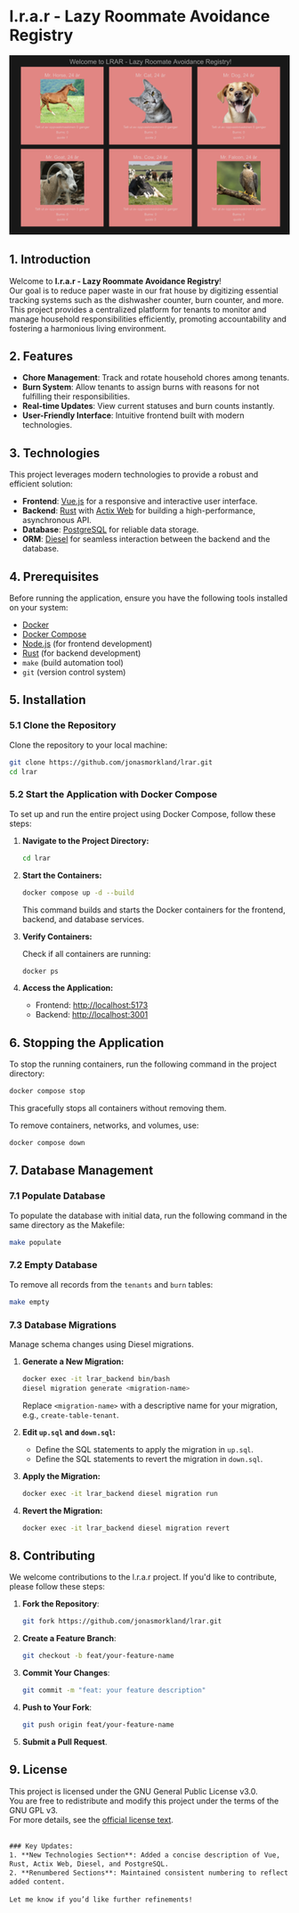 # l.r.a.r - Lazy Roommate Avoidance Registry

![l.r.a.r Dashboard](./backend/assets/lrar_landing_page.png)

## 1. Introduction

Welcome to **l.r.a.r - Lazy Roommate Avoidance Registry**!  
Our goal is to reduce paper waste in our frat house by digitizing essential tracking systems such as the dishwasher counter, burn counter, and more. This project provides a centralized platform for tenants to monitor and manage household responsibilities efficiently, promoting accountability and fostering a harmonious living environment.

## 2. Features

- **Chore Management**: Track and rotate household chores among tenants.
- **Burn System**: Allow tenants to assign burns with reasons for not fulfilling their responsibilities.
- **Real-time Updates**: View current statuses and burn counts instantly.
- **User-Friendly Interface**: Intuitive frontend built with modern technologies.

## 3. Technologies

This project leverages modern technologies to provide a robust and efficient solution:

- **Frontend**: [Vue.js](https://vuejs.org/) for a responsive and interactive user interface.
- **Backend**: [Rust](https://www.rust-lang.org/) with [Actix Web](https://actix.rs/) for building a high-performance, asynchronous API.
- **Database**: [PostgreSQL](https://www.postgresql.org/) for reliable data storage.
- **ORM**: [Diesel](https://diesel.rs/) for seamless interaction between the backend and the database.

## 4. Prerequisites

Before running the application, ensure you have the following tools installed on your system:

- [Docker](https://www.docker.com/get-started)
- [Docker Compose](https://docs.docker.com/compose/install/)
- [Node.js](https://nodejs.org/) (for frontend development)
- [Rust](https://www.rust-lang.org/tools/install) (for backend development)
- `make` (build automation tool)
- `git` (version control system)

## 5. Installation

### 5.1 Clone the Repository

Clone the repository to your local machine:

```bash
git clone https://github.com/jonasmorkland/lrar.git
cd lrar
```

### 5.2 Start the Application with Docker Compose

To set up and run the entire project using Docker Compose, follow these steps:

1. **Navigate to the Project Directory:**

   ```bash
   cd lrar
   ```

2. **Start the Containers:**

   ```bash
   docker compose up -d --build
   ```

   This command builds and starts the Docker containers for the frontend, backend, and database services.

3. **Verify Containers:**

   Check if all containers are running:

   ```bash
   docker ps
   ```

4. **Access the Application:**

   - Frontend: [http://localhost:5173](http://localhost:5173)
   - Backend: [http://localhost:3001](http://localhost:3001)

## 6. Stopping the Application

To stop the running containers, run the following command in the project directory:

```bash
docker compose stop
```

This gracefully stops all containers without removing them.

To remove containers, networks, and volumes, use:

```bash
docker compose down
```

## 7. Database Management

### 7.1 Populate Database

To populate the database with initial data, run the following command in the same directory as the Makefile:

```bash
make populate
```

### 7.2 Empty Database

To remove all records from the `tenants` and `burn` tables:

```bash
make empty
```

### 7.3 Database Migrations

Manage schema changes using Diesel migrations.

1. **Generate a New Migration:**

   ```bash
   docker exec -it lrar_backend bin/bash
   diesel migration generate <migration-name>
   ```

   Replace `<migration-name>` with a descriptive name for your migration, e.g., `create-table-tenant`.

2. **Edit `up.sql` and `down.sql`:**

   - Define the SQL statements to apply the migration in `up.sql`.
   - Define the SQL statements to revert the migration in `down.sql`.

3. **Apply the Migration:**

   ```bash
   docker exec -it lrar_backend diesel migration run
   ```

4. **Revert the Migration:**

   ```bash
   docker exec -it lrar_backend diesel migration revert
   ```

## 8. Contributing

We welcome contributions to the l.r.a.r project. If you'd like to contribute, please follow these steps:

1. **Fork the Repository**:

   ```bash
   git fork https://github.com/jonasmorkland/lrar.git
   ```

2. **Create a Feature Branch**:

   ```bash
   git checkout -b feat/your-feature-name
   ```

3. **Commit Your Changes**:

   ```bash
   git commit -m "feat: your feature description"
   ```

4. **Push to Your Fork**:

   ```bash
   git push origin feat/your-feature-name
   ```

5. **Submit a Pull Request**.

## 9. License

This project is licensed under the GNU General Public License v3.0.  
You are free to redistribute and modify this project under the terms of the GNU GPL v3.  
For more details, see the [official license text](https://www.gnu.org/licenses/gpl-3.0.html).

```

### Key Updates:
1. **New Technologies Section**: Added a concise description of Vue, Rust, Actix Web, Diesel, and PostgreSQL.
2. **Renumbered Sections**: Maintained consistent numbering to reflect added content.

Let me know if you’d like further refinements!
```
